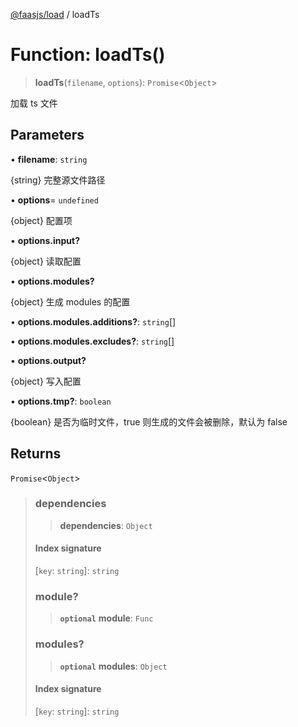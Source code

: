 [@faasjs/load](../README.md) / loadTs

# Function: loadTs()

> **loadTs**(`filename`, `options`): `Promise`\<`Object`\>

加载 ts 文件

## Parameters

• **filename**: `string`

\{string\} 完整源文件路径

• **options**= `undefined`

\{object\} 配置项

• **options\.input?**

\{object\} 读取配置

• **options\.modules?**

\{object\} 生成 modules 的配置

• **options\.modules\.additions?**: `string`[]

• **options\.modules\.excludes?**: `string`[]

• **options\.output?**

\{object\} 写入配置

• **options\.tmp?**: `boolean`

\{boolean\} 是否为临时文件，true 则生成的文件会被删除，默认为 false

## Returns

`Promise`\<`Object`\>

> ### dependencies
>
> > **dependencies**: `Object`
>
> #### Index signature
>
> \[`key`: `string`\]: `string`
>
> ### module?
>
> > **`optional`** **module**: `Func`
>
> ### modules?
>
> > **`optional`** **modules**: `Object`
>
> #### Index signature
>
> \[`key`: `string`\]: `string`
>
